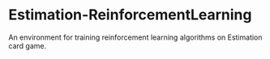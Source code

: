 # Estimation-ReinforcementLearning
An environment for training reinforcement learning algorithms on Estimation card game.
